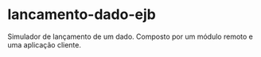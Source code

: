 lancamento-dado-ejb
===================

Simulador de lançamento de um dado. Composto por um módulo remoto e uma aplicação cliente. 
